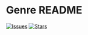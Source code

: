 # Genre README

[![Issues](https://img.shields.io/github/issues//AlbertBaffour/genre-package.svg?style=flat-square)](https://github.com/AlbertBaffour/genre-package/issues)
[![Stars](	https://img.shields.io/github/stars/AlbertBaffour/genre-package.svg?style=flat-square)](https://github.com/AlbertBaffour/genre-package/stargazers)
